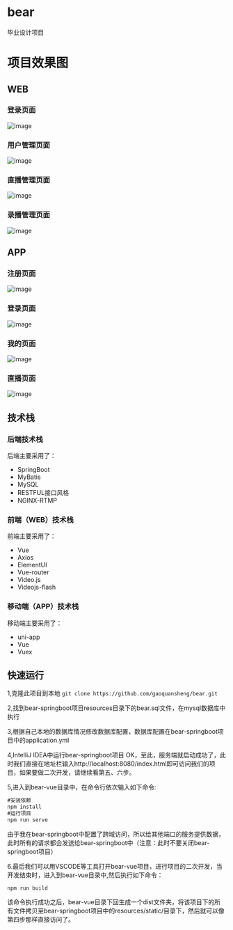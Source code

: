 # bear
毕业设计项目

# 项目效果图
## WEB
### 登录页面
![image](https://github.com/gaoquansheng/bear/blob/master/config/images/login.png)
### 用户管理页面
![image](https://github.com/gaoquansheng/bear/blob/master/config/images/userManage.png)
### 直播管理页面
![image](https://github.com/gaoquansheng/bear/blob/master/config/images/live.png)
### 录播管理页面
![image](https://github.com/gaoquansheng/bear/blob/master/config/images/record.png)
## APP
### 注册页面
![image](https://github.com/gaoquansheng/bear/blob/master/config/images/appRegesiter.jpg)
### 登录页面
![image](https://github.com/gaoquansheng/bear/blob/master/config/images/appLogin.jpg)
### 我的页面
![image](https://github.com/gaoquansheng/bear/blob/master/config/images/appMe.jpg)
### 直播页面
![image](https://github.com/gaoquansheng/bear/blob/master/config/images/appLive.jpg)

## 技术栈
### 后端技术栈
后端主要采用了：
- SpringBoot
- MyBatis
- MySQL
- RESTFUL接口风格
- NGINX-RTMP
### 前端（WEB）技术栈
前端主要采用了：
- Vue
- Axios
- ElementUI
- Vue-router
- Video.js
- Videojs-flash
### 移动端（APP）技术栈
移动端主要采用了：
- uni-app
- Vue
- Vuex
## 快速运行
1,克隆此项目到本地
`git clone https://github.com/gaoquansheng/bear.git`

2,找到bear-springboot项目resources目录下的bear.sql文件，在mysql数据库中执行

3,根据自己本地的数据库情况修改数据库配置，数据库配置在bear-springboot项目中的application.yml

4,IntelliJ IDEA中运行bear-springboot项目
OK，至此，服务端就启动成功了，此时我们直接在地址栏输入http://localhost:8080/index.html即可访问我们的项目，如果要做二次开发，请继续看第五、六步。

5,进入到bear-vue目录中，在命令行依次输入如下命令:
```java 
#安装依赖
npm install
#运行项目
npm run serve
```
由于我在bear-springboot中配置了跨域访问，所以给其他端口的服务提供数据，此时所有的请求都会发送给bear-springboot中（注意：此时不要关闭bear-springboot项目）

6.最后我们可以用VSCODE等工具打开bear-vue项目，进行项目的二次开发，当开发结束时，进入到bear-vue目录中,然后执行如下命令：

`npm run build`

该命令执行成功之后，bear-vue目录下回生成一个dist文件夹，将该项目下的所有文件拷贝至bear-springboot项目中的resources/static/目录下，然后就可以像第四步那样直接访问了。
